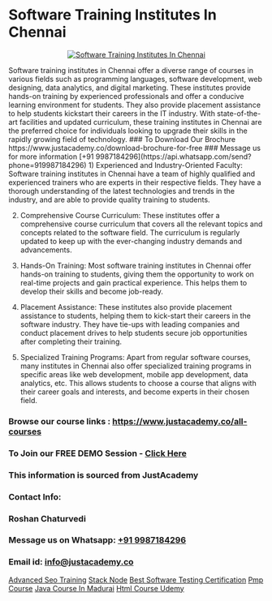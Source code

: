 # Software Training Institutes In Chennai

<p align="center">
  <a href="https://justacademy.co/program-detail/software-testing">
    <img src="https://justacademy.co/storage2/program_images/1704700438.webp" alt="Software Training Institutes In Chennai">
  </a>
</p>
 Software training institutes in Chennai offer a diverse range of courses in various fields such as programming languages, software development, web designing, data analytics, and digital marketing. These institutes provide hands-on training by experienced professionals and offer a conducive learning environment for students. They also provide placement assistance to help students kickstart their careers in the IT industry. With state-of-the-art facilities and updated curriculum, these training institutes in Chennai are the preferred choice for individuals looking to upgrade their skills in the rapidly growing field of technology.
### To Download Our Brochure https://www.justacademy.co/download-brochure-for-free
### Message us for more information [+91 9987184296](https://api.whatsapp.com/send?phone=919987184296)
1) Experienced and Industry-Oriented Faculty: Software training institutes in Chennai have a team of highly qualified and experienced trainers who are experts in their respective fields. They have a thorough understanding of the latest technologies and trends in the industry, and are able to provide quality training to students.

2) Comprehensive Course Curriculum: These institutes offer a comprehensive course curriculum that covers all the relevant topics and concepts related to the software field. The curriculum is regularly updated to keep up with the ever-changing industry demands and advancements.

3) Hands-On Training: Most software training institutes in Chennai offer hands-on training to students, giving them the opportunity to work on real-time projects and gain practical experience. This helps them to develop their skills and become job-ready.

4) Placement Assistance: These institutes also provide placement assistance to students, helping them to kick-start their careers in the software industry. They have tie-ups with leading companies and conduct placement drives to help students secure job opportunities after completing their training.

5) Specialized Training Programs: Apart from regular software courses, many institutes in Chennai also offer specialized training programs in specific areas like web development, mobile app development, data analytics, etc. This allows students to choose a course that aligns with their career goals and interests, and become experts in their chosen field.

### Browse our course links : https://www.justacademy.co/all-courses 
### To Join our FREE DEMO Session - [Click Here](https://www.justacademy.co/register-for-course-demo)


### This information is sourced from JustAcademy
### Contact Info:
### Roshan Chaturvedi
### Message us on Whatsapp: [+91 9987184296](https://api.whatsapp.com/send?phone=919987184296)
### Email id: [info@justacademy.co](mailto:info@justacademy.co)
                    
[Advanced Seo Training](https://www.linkedin.com/pulse/advanced-seo-training-justacademy-london-ix8ef?trackingId=Ys24V8AabINruNbVskK9hQ%3D%3D&lipi=urn%3Ali%3Apage%3Ad_flagship3_company_admin%3BosK2%2F2EMSuK0OJgUxbYcDg%3D%3D)
[Stack Node](https://www.linkedin.com/pulse/stack-node-justacademy-chandigarh-wuzfc?trackingId=bt5TsE7HaXVO8pNEtgEHcg%3D%3D&lipi=urn%3Ali%3Apage%3Ad_flagship3_company_admin%3BGsnT7fdrREqkLqUmImc0GQ%3D%3D)
[Best Software Testing Certification](https://medium.com/@surajvaishnav5015/best-software-testing-certification-3a8d39b28d72)
[Pmp Course](https://medium.com/@AkashSingh2052/pmp-course-c39b96af1f76)
[Java Course In Madurai](https://justacademyin.github.io/Articles/Java-Course-In-Madurai)
[Html Course Udemy](https://justacademyin.github.io/Articles/Html-Course-Udemy)
